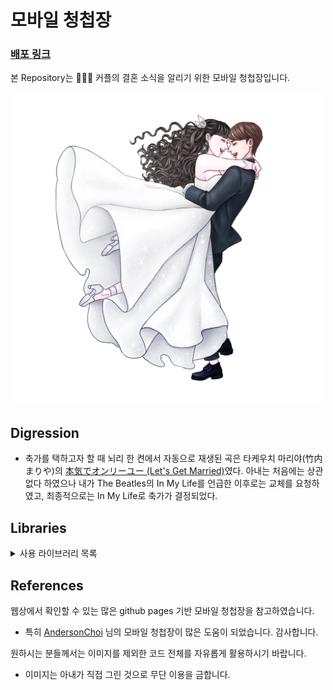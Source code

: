 # 모바일 청첩장
### [배포 링크](https://wedding.haein.info/)
본 Repository는 🌊💕🌌 커플의 결혼 소식을 알리기 위한 모바일 청첩장입니다.

<div align="center">
  <img src="https://github.com/Esantomi/wedding/blob/main/assets/img/couple.png" width="500"/>
</div>

## Digression
- 축가를 택하고자 할 때 뇌리 한 켠에서 자동으로 재생된 곡은 타케우치 마리야(竹内まりや)의 [本気でオンリーユー (Let's Get Married)](https://youtu.be/GQ42W3gUNyM?si=VJpfFrdt6pfwhgiJ)였다. 아내는 처음에는 상관없다 하였으나 내가 The Beatles의 In My Life를 언급한 이후로는 교체를 요청하였고, 최종적으로는 In My Life로 축가가 결정되었다.

## Libraries
<details>
   <summary>사용 라이브러리 목록</summary>
   <ul>
     <li>jQuery-Sakura : 낙화 효과</li>
     <li>simpleParallx.js : 간단한 Prallax 효과</li>
     <li>Swiper: 슬라이딩 갤러리 구현</li>
     <li>Bootstrap.js, Popper.js : 모달 창 구현</li>
     <li>EmailJS : 메일 발송</li>
   </ul>
</details>

## References
웹상에서 확인할 수 있는 많은 github pages 기반 모바일 청첩장을 참고하였습니다. 
- 특히 [AndersonChoi](https://github.com/AndersonChoi/wedding-card) 님의 모바일 청첩장이 많은 도움이 되었습니다. 감사합니다.

원하시는 분들께서는 이미지를 제외한 코드 전체를 자유롭게 활용하시기 바랍니다.
- 이미지는 아내가 직접 그린 것으로 무단 이용을 금합니다. 
